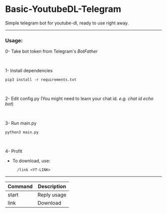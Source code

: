 # Basic-YoutubeDL-Telegram
Simple telegram bot for youtube-dl, ready to use right away.

---


### Usage:

0- Take bot token from Telegram's _BotFather_

<br>

1- Install dependencies

    pip3 install -r requirements.txt

<br>

2- Edit config.py (You might need to learn your chat id. _e.g. chat id echo bot_)

<br>

3- Run main.py

    python3 main.py

<br>

4- Profit

- To download, use:
    
        /link <YT-LINK>

---


Command | Description
------- | -----------
start   | Reply usage
link    | Download